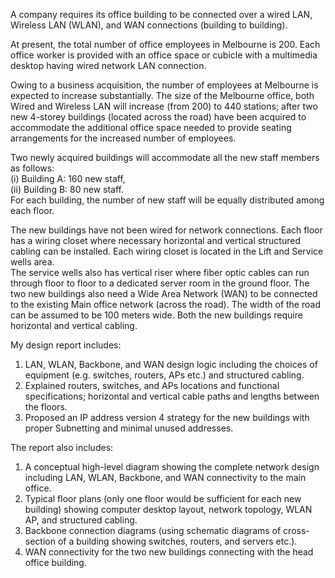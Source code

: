 A company requires its office building to be connected over a wired LAN, Wireless LAN (WLAN), and WAN connections (building to building).

At present, the total number of office employees in Melbourne is 200. Each office worker is provided with an office space or cubicle with a multimedia desktop having wired network LAN connection. 

Owing to a business acquisition, the number of employees at Melbourne is expected to increase substantially. The size of the Melbourne office, both Wired and Wireless LAN will increase (from 200) to 440 stations; after two new 4-storey buildings (located across the road) have been acquired to accommodate the additional office space needed to provide seating arrangements for the increased number of employees. 

Two newly acquired buildings will accommodate all the new staff members as follows:  
(i) Building A: 160 new staff,  
(ii) Building B: 80 new staff.  
For each building, the number of new staff will be equally distributed among each floor.     

The new buildings have not been wired for network connections. Each floor has a wiring closet where necessary horizontal and vertical structured cabling can be installed. Each wiring closet is located in the Lift and Service wells area.   
The service wells also has vertical riser where fiber optic cables can run through floor to floor to a dedicated server room in the ground floor. The two new buildings also need a Wide Area Network (WAN) to be connected to the existing Main office network (across the road). The width of the road can be assumed to be 100 meters wide. Both the new buildings require horizontal and vertical cabling.

My design report includes:
1. LAN, WLAN, Backbone, and WAN design logic including the choices of equipment (e.g. switches, routers, APs etc.) and structured cabling.
2. Explained routers, switches, and APs locations and functional specifications; horizontal and vertical cable paths and lengths between the floors. 
3. Proposed an IP address version 4 strategy for the new buildings with proper Subnetting and minimal unused addresses.

The report also includes:
1. A conceptual high-level diagram showing the complete network design including LAN, WLAN, Backbone, and WAN connectivity to the main office.
2. Typical floor plans (only one floor would be sufficient for each new building) showing computer desktop layout, network topology, WLAN AP, and structured cabling.
3. Backbone connection diagrams (using schematic diagrams of cross-section of a building showing switches, routers, and servers etc.).
4. WAN connectivity for the two new buildings connecting with the head office building.
